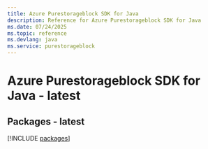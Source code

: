 ```yaml
---
title: Azure Purestorageblock SDK for Java
description: Reference for Azure Purestorageblock SDK for Java
ms.date: 07/24/2025
ms.topic: reference
ms.devlang: java
ms.service: purestorageblock
---
```

# Azure Purestorageblock SDK for Java - latest
## Packages - latest
[!INCLUDE [packages](purestorageblock-index.md)]